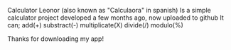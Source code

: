 Calculator Leonor (also known as "Calculaora" in spanish)
Is a simple calculator project developed a few months ago, now uploaded to github
It can;
  add(+)
  substract(-)
  multiplicate(X)
  divide(/)
  modulo(%)

Thanks for downloading my app!
